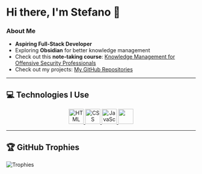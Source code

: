 # Hi there, I'm Stefano 👋  

###  About Me  
-  **Aspiring Full-Stack Developer**  
-  Exploring **Obsidian** for better knowledge management  
-  Check out this **note-taking course**: [Knowledge Management for Offensive Security Professionals](https://github.com/808ale/Knowledge-Management-for-Offensive-Security-Professionals)  
-  Check out my projects: [My GitHub Repositories](https://github.com/stefanuti04?tab=repositories)

---

## 💻 Technologies I Use  
<!-- Centering technology icons for a neat visual presentation -->
<p align="center">
  <!-- HTML Icon with a link to its documentation -->
  <a href="https://developer.mozilla.org/en-US/docs/Web/HTML">
    <img src="https://cdn-icons-png.flaticon.com/256/174/174854.png" width="40" alt="HTML" />
  </a> 
  <!-- CSS Icon with a link to its documentation -->
  <a href="https://developer.mozilla.org/en-US/docs/Web/CSS">
    <img src="https://cdn-icons-png.freepik.com/512/732/732190.png" width="40" alt="CSS" />
  </a> 
  <!-- JavaScript Icon with a link to its documentation -->
  <a href="https://developer.mozilla.org/en-US/docs/Web/JavaScript">
    <img src="https://upload.wikimedia.org/wikipedia/commons/thumb/9/99/Unofficial_JavaScript_logo_2.svg/640px-Unofficial_JavaScript_logo_2.svg.png" width="40" alt="JavaScript" />
  </a>

<a href="https://git-scm.com/">
<img src="https://github.com/user-attachments/assets/11f8943d-3500-4e2b-a853-59aeae52f48b" width="40" />
</a>
  
</p>

---

## 🏆 GitHub Trophies  
<!-- GitHub profile trophies section, generated dynamically based on my username -->
![Trophies](https://github-profile-trophy.vercel.app/?username=stefanuti04&theme=darkhub&no-frame=true&no-bg=true&column=-1)
